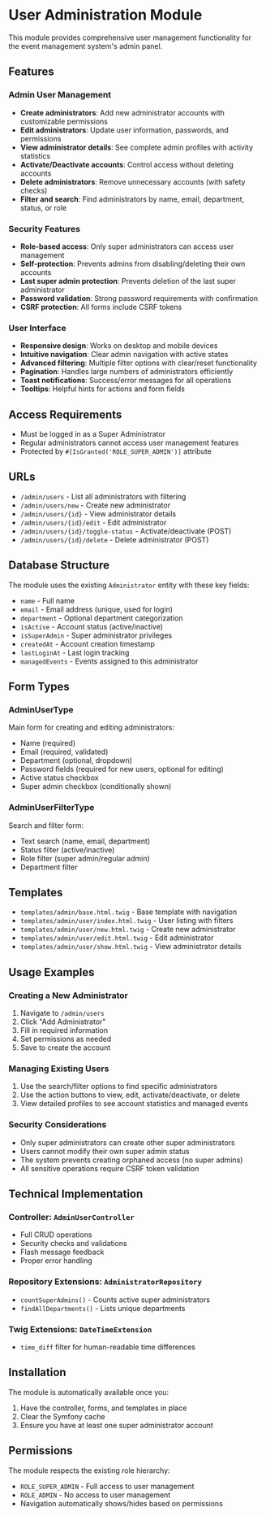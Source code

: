 # User Administration Module

This module provides comprehensive user management functionality for the event management system's admin panel.

## Features

### Admin User Management
- **Create administrators**: Add new administrator accounts with customizable permissions
- **Edit administrators**: Update user information, passwords, and permissions
- **View administrator details**: See complete admin profiles with activity statistics
- **Activate/Deactivate accounts**: Control access without deleting accounts
- **Delete administrators**: Remove unnecessary accounts (with safety checks)
- **Filter and search**: Find administrators by name, email, department, status, or role

### Security Features
- **Role-based access**: Only super administrators can access user management
- **Self-protection**: Prevents admins from disabling/deleting their own accounts
- **Last super admin protection**: Prevents deletion of the last super administrator
- **Password validation**: Strong password requirements with confirmation
- **CSRF protection**: All forms include CSRF tokens

### User Interface
- **Responsive design**: Works on desktop and mobile devices
- **Intuitive navigation**: Clear admin navigation with active states
- **Advanced filtering**: Multiple filter options with clear/reset functionality
- **Pagination**: Handles large numbers of administrators efficiently
- **Toast notifications**: Success/error messages for all operations
- **Tooltips**: Helpful hints for actions and form fields

## Access Requirements

- Must be logged in as a Super Administrator
- Regular administrators cannot access user management features
- Protected by `#[IsGranted('ROLE_SUPER_ADMIN')]` attribute

## URLs

- `/admin/users` - List all administrators with filtering
- `/admin/users/new` - Create new administrator
- `/admin/users/{id}` - View administrator details
- `/admin/users/{id}/edit` - Edit administrator
- `/admin/users/{id}/toggle-status` - Activate/deactivate (POST)
- `/admin/users/{id}/delete` - Delete administrator (POST)

## Database Structure

The module uses the existing `Administrator` entity with these key fields:
- `name` - Full name
- `email` - Email address (unique, used for login)
- `department` - Optional department categorization
- `isActive` - Account status (active/inactive)
- `isSuperAdmin` - Super administrator privileges
- `createdAt` - Account creation timestamp
- `lastLoginAt` - Last login tracking
- `managedEvents` - Events assigned to this administrator

## Form Types

### AdminUserType
Main form for creating and editing administrators:
- Name (required)
- Email (required, validated)
- Department (optional, dropdown)
- Password fields (required for new users, optional for editing)
- Active status checkbox
- Super admin checkbox (conditionally shown)

### AdminUserFilterType
Search and filter form:
- Text search (name, email, department)
- Status filter (active/inactive)
- Role filter (super admin/regular admin)
- Department filter

## Templates

- `templates/admin/base.html.twig` - Base template with navigation
- `templates/admin/user/index.html.twig` - User listing with filters
- `templates/admin/user/new.html.twig` - Create new administrator
- `templates/admin/user/edit.html.twig` - Edit administrator
- `templates/admin/user/show.html.twig` - View administrator details

## Usage Examples

### Creating a New Administrator
1. Navigate to `/admin/users`
2. Click "Add Administrator"
3. Fill in required information
4. Set permissions as needed
5. Save to create the account

### Managing Existing Users
1. Use the search/filter options to find specific administrators
2. Use the action buttons to view, edit, activate/deactivate, or delete
3. View detailed profiles to see account statistics and managed events

### Security Considerations
- Only super administrators can create other super administrators
- Users cannot modify their own super admin status
- The system prevents creating orphaned access (no super admins)
- All sensitive operations require CSRF token validation

## Technical Implementation

### Controller: `AdminUserController`
- Full CRUD operations
- Security checks and validations
- Flash message feedback
- Proper error handling

### Repository Extensions: `AdministratorRepository`
- `countSuperAdmins()` - Counts active super administrators
- `findAllDepartments()` - Lists unique departments

### Twig Extensions: `DateTimeExtension`
- `time_diff` filter for human-readable time differences

## Installation

The module is automatically available once you:
1. Have the controller, forms, and templates in place
2. Clear the Symfony cache
3. Ensure you have at least one super administrator account

## Permissions

The module respects the existing role hierarchy:
- `ROLE_SUPER_ADMIN` - Full access to user management
- `ROLE_ADMIN` - No access to user management
- Navigation automatically shows/hides based on permissions